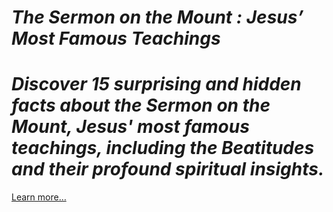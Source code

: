 # *The Sermon on the Mount : Jesus’ Most Famous Teachings*

# *Discover 15 surprising and hidden facts about the Sermon on the Mount, Jesus' most famous teachings, including the Beatitudes and their profound spiritual insights.* 

[Learn more…](https://spiritualkhazaana.com/web-stories/key-insights-into-the-sermon-on-the-mount/)
